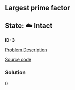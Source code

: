 ## Largest prime factor

## State: :cloud: **Intact**

**ID: 3**

[Problem Description](https://projecteuler.net/problem=3)

[Source code](main.cpp)

### Solution
0